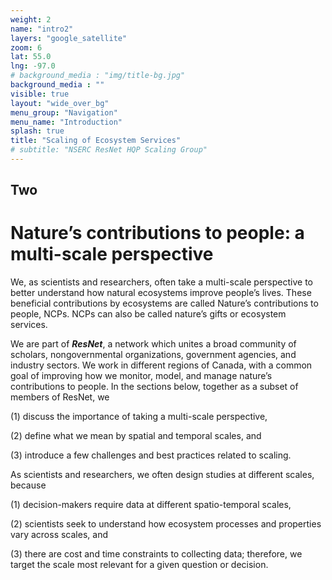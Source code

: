 ```yaml
---
weight: 2
name: "intro2"
layers: "google_satellite"
zoom: 6
lat: 55.0
lng: -97.0
# background_media : "img/title-bg.jpg" 
background_media : "" 
visible: true
layout: "wide_over_bg"
menu_group: "Navigation"
menu_name: "Introduction"
splash: true
title: "Scaling of Ecosystem Services"
# subtitle: "NSERC ResNet HQP Scaling Group"
---
```


## Two


# Nature’s contributions to people: a multi-scale perspective

We, as scientists and researchers, often take a multi-scale perspective to better understand how natural ecosystems improve people’s lives. These beneficial contributions by ecosystems are called Nature’s contributions to people, NCPs. NCPs can also be called nature’s gifts or ecosystem services.


We are part of **_ResNet_**, a network which unites a broad community of scholars, nongovernmental organizations, government agencies, and industry sectors. We work in different regions of Canada, with a common goal of improving how we monitor, model, and manage nature’s contributions to people. In the sections below, together as a subset of members of ResNet, we 

(1) discuss the importance of taking a multi-scale perspective,

(2) define what we mean by spatial and temporal scales, and

(3) introduce a few challenges and best practices related to scaling.

As scientists and researchers, we often design studies at different scales, because 

(1) decision-makers require data at different spatio-temporal scales, 

(2) scientists seek to understand how ecosystem processes and properties vary across scales, and 

(3) there are cost and time constraints to collecting data; therefore, we target the scale most relevant for a given question or decision.

